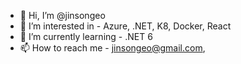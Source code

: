 - 👋 Hi, I’m @jinsongeo
- 👀 I’m interested in - Azure, .NET, K8, Docker, React
- 🌱 I’m currently learning - .NET 6
- 📫 How to reach me - jinsongeo@gmail.com,

<!---
jinsongeo/jinsongeo is a ✨ special ✨ repository because its `README.md` (this file) appears on your GitHub profile.
You can click the Preview link to take a look at your changes.
--->
